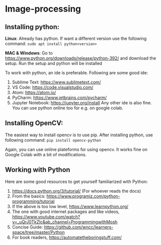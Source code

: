 # Image-processing

## Installing python: 
**Linux**: Already has python. If want a different version use the following command: `sudo apt install python<version>`
  
**MAC & Windows**: Go to https://www.python.org/downloads/release/python-392/ and download the setup. Run the setup and python will be installed

To work with python, an ide is preferable. Following are some good ide:
1. Sublime Text: https://www.sublimetext.com/
2. VS Code: https://code.visualstudio.com/
3. Atom: https://atom.io/
4. PyCharm: https://www.jetbrains.com/pycharm/
5. Jupyter Notebook: https://jupyter.org/install
Any other ide is also fine. You can use python online too for e.g. on google colab.

## Installing OpenCV:
The easiest way to install opencv is to use pip. After installing python, use following command: `pip install opencv-python`

Again, you can use online plateforms for using opencv. It works fine on Google Colab with a bit of modifications.


## Working with Python
Here are some good resources to get yourself familiarized with Python:
1. https://docs.python.org/3/tutorial/ (For whoever reads the docs)
2. From the basics: https://www.programiz.com/python-programming/tutorial
3. If the above is too low level, https://www.learnpython.org/
4. The one with good internet packages and like videos, https://www.youtube.com/watch?v=_uQrJ0TkZlc&ab_channel=ProgrammingwithMosh
5. Concise Guide: https://github.com/wncc/learners-space/tree/master/Python
6. For book readers, https://automatetheboringstuff.com/

